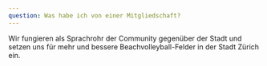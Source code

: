 ```yaml
---
question: Was habe ich von einer Mitgliedschaft?
---
```


Wir fungieren als Sprachrohr der Community gegenüber der Stadt und setzen uns für mehr und bessere Beachvolleyball-Felder in der Stadt Zürich ein.